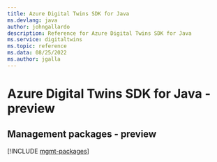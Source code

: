 ```yaml
---
title: Azure Digital Twins SDK for Java
ms.devlang: java
author: johngallardo
description: Reference for Azure Digital Twins SDK for Java
ms.service: digitaltwins
ms.topic: reference
ms.data: 08/25/2022
ms.author: jgalla
---
```

# Azure Digital Twins SDK for Java - preview

## Management packages - preview
[!INCLUDE [mgmt-packages](digital-twins-mgmt-index.md)]